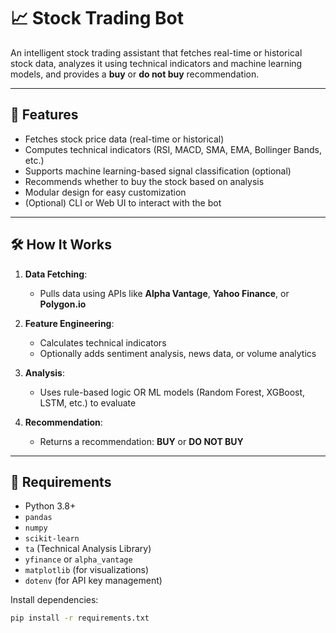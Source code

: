 # 📈 Stock Trading Bot

An intelligent stock trading assistant that fetches real-time or historical stock data, analyzes it using technical indicators and machine learning models, and provides a **buy** or **do not buy** recommendation.

---

## 🧠 Features

- Fetches stock price data (real-time or historical)
- Computes technical indicators (RSI, MACD, SMA, EMA, Bollinger Bands, etc.)
- Supports machine learning-based signal classification (optional)
- Recommends whether to buy the stock based on analysis
- Modular design for easy customization
- (Optional) CLI or Web UI to interact with the bot

---

## 🛠️ How It Works

1. **Data Fetching**:
   - Pulls data using APIs like **Alpha Vantage**, **Yahoo Finance**, or **Polygon.io**

2. **Feature Engineering**:
   - Calculates technical indicators
   - Optionally adds sentiment analysis, news data, or volume analytics

3. **Analysis**:
   - Uses rule-based logic OR ML models (Random Forest, XGBoost, LSTM, etc.) to evaluate

4. **Recommendation**:
   - Returns a recommendation: **BUY** or **DO NOT BUY**

---

## 🔧 Requirements

- Python 3.8+
- `pandas`
- `numpy`
- `scikit-learn`
- `ta` (Technical Analysis Library)
- `yfinance` or `alpha_vantage`
- `matplotlib` (for visualizations)
- `dotenv` (for API key management)

Install dependencies:

```bash
pip install -r requirements.txt
